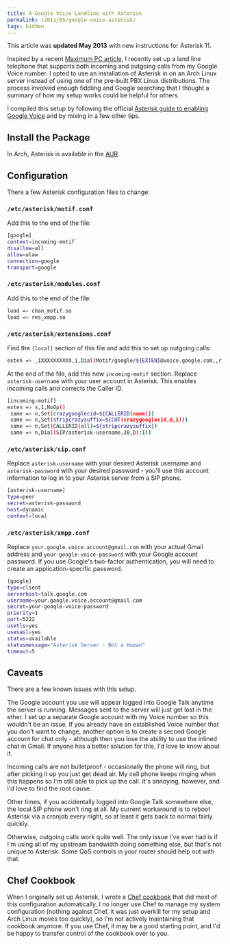 ```yaml
---
title: A Google Voice Landline with Asterisk
permalink: /2011/05/google-voice-asterisk/
tags: hidden
---
```


<p class="pullout">
This article was <strong>updated May 2013</strong> with new instructions for
Asterisk 11.
</p>

Inspired by a recent [Maximum PC
article](http://www.maximumpc.com/article/how-tos/how_build_your_own_home_phone_server),
I recently set up a land line telephone that supports both incoming and outgoing
calls from my Google Voice number. I opted to use an installation of Asterisk in
on an Arch Linux server instead of using one of the pre-built PBX Linux
distributions. The process involved enough fiddling and Google searching that I
thought a summary of how my setup works could be helpful for others.

I compiled this setup by following the official [Asterisk guide to enabling
Google Voice](https://wiki.asterisk.org/wiki/display/AST/Calling+using+Google)
and by mixing in a few other tips.

## Install the Package

In Arch, Asterisk is available in the
[AUR](https://aur.archlinux.org/packages/asterisk/).

## Configuration

There a few Asterisk configuration files to change:

### `/etc/asterisk/motif.conf`

Add this to the end of the file:

```sh
[google]
context=incoming-motif
disallow=all
allow=ulaw
connection=google
transport=google
```

### `/etc/asterisk/modules.conf`

Add this to the end of the file:

```sh
load => chan_motif.so
load => res_xmpp.so
```

### `/etc/asterisk/extensions.conf`

Find the `[local]` section of this file and add this to set up outgoing calls:

```sh
exten => _1XXXXXXXXXX,1,Dial(Motif/google/${EXTEN}@voice.google.com,,r)
```

At the end of the file, add this new `incoming-motif` section. Replace
`asterisk-username` with your user account in Asterisk. This enables incoming
calls and corrects the Caller ID.

```sh
[incoming-motif]
exten => s,1,NoOp()
 same => n,Set(crazygooglecid=${CALLERID(name)})
 same => n,Set(stripcrazysuffix=${CUT(crazygooglecid,@,1)})
 same => n,Set(CALLERID(all)=${stripcrazysuffix})
 same => n,Dial(SIP/asterisk-username,20,D(:1))
```

### `/etc/asterisk/sip.conf`

Replace `asterisk-username` with your desired Asterisk username and
`asterisk-password` with your desired password - you'll use this account
information to log in to your Asterisk server from a SIP phone.

```sh
[asterisk-username]
type=peer
secret=asterisk-password
host=dynamic
context=local
```

### `/etc/asterisk/xmpp.conf`

Replace `your.google.voice.account@gmail.com` with your actual Gmail address
and `your-google-voice-password` with your Google account password. If you use
Google's two-factor authentication, you will need to create an
application-specific password.

```sh
[google]
type=client
serverhost=talk.google.com
username=your.google.voice.account@gmail.com
secret=your-google-voice-password
priority=1
port=5222
usetls=yes
usesasl=yes
status=available
statusmessage="Asterisk Server - Not a Human"
timeout=5
```

## Caveats

There are a few known issues with this setup.

The Google account you use will appear logged into Google Talk anytime the
server is running. Messages sent to the server will just get lost in the ether.
I set up a separate Google account with my Voice number so this wouldn't be an
issue. If you already have an established Voice number that you don't want to
change, another option is to create a second Google account for chat only -
although then you lose the ability to use the inlined chat in Gmail. If anyone
has a better solution for this, I'd love to know about it.

Incoming calls are not bulletproof - occasionally the phone will ring, but after
picking it up you just get dead air. My cell phone keeps ringing when this
happens so I'm still able to pick up the call. It's annoying, however, and I'd
love to find the root cause.

Other times, if you accidentally logged into Google Talk somewhere else, the
local SIP phone won't ring at all. My current workaround is to reboot Asterisk
via a cronjob every night, so at least it gets back to normal fairly quickly.

Otherwise, outgoing calls work quite well. The only issue I've ever had is if
I'm using all of my upstream bandwidth doing something else, but that's not
unique to Asterisk. Some QoS controls in your router should help out with that.

## Chef Cookbook

When I originally set up Asterisk, I wrote a [Chef cookbook][] that did most of
this configuration automatically. I no longer use Chef to manage my system
configuration (nothing against Chef, it was just overkill for my setup and Arch
Linux moves too quickly), so I'm not actively maintaining that cookbook anymore.
If you use Chef, it may be a good starting point, and I'd be happy to transfer
control of the cookbook over to you.

[Chef cookbook]: https://github.com/peplin/asterisk-cookbook
